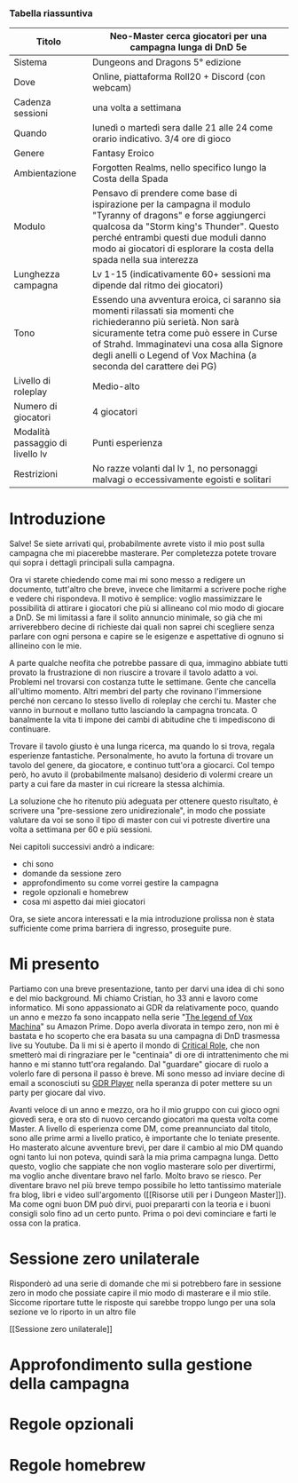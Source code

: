 ### Tabella riassuntiva

| Titolo                           | Neo-Master cerca giocatori per una campagna lunga di DnD 5e                                                                                                                                                                                                                       |
| -------------------------------- | --------------------------------------------------------------------------------------------------------------------------------------------------------------------------------------------------------------------------------------------------------------------------------- |
| Sistema                          | Dungeons and Dragons 5° edizione                                                                                                                                                                                                                                                  |
| Dove                             | Online, piattaforma Roll20 + Discord (con webcam)                                                                                                                                                                                                                                 |
| Cadenza sessioni                 | una volta a settimana                                                                                                                                                                                                                                                             |
| Quando                           | lunedì o martedì sera dalle 21 alle 24 come orario indicativo. 3/4 ore di gioco                                                                                                                                                                                                   |
| Genere                           | Fantasy Eroico                                                                                                                                                                                                                                                                    |
| Ambientazione                    | Forgotten Realms, nello specifico lungo la Costa della Spada                                                                                                                                                                                                                      |
| Modulo                           | Pensavo di prendere come base di ispirazione per la campagna il modulo "Tyranny of dragons" e forse aggiungerci qualcosa da "Storm king's Thunder". Questo perché entrambi questi due moduli danno modo ai giocatori di esplorare la costa della spada nella sua interezza        |
| Lunghezza campagna               | Lv 1-15 (indicativamente 60+ sessioni ma dipende dal ritmo dei giocatori)                                                                                                                                                                                                         |
| Tono                             | Essendo una avventura eroica, ci saranno sia momenti rilassati sia momenti che richiederanno più serietà. Non sarà sicuramente tetra come può essere in Curse of Strahd. Immaginatevi una cosa alla Signore degli anelli o Legend of Vox Machina (a seconda del carattere dei PG) |
| Livello di roleplay              | Medio-alto                                                                                                                                                                                                                                                                        |
| Numero di giocatori              | 4 giocatori                                                                                                                                                                                                                                                                       |
| Modalità passaggio di livello lv | Punti esperienza                                                                                                                                                                                                                                                                  |
| Restrizioni                      | No razze volanti dal lv 1, no personaggi malvagi o eccessivamente egoisti e solitari                                                                                                                                                                                              |

# Introduzione

Salve!
Se siete arrivati qui, probabilmente avrete visto il mio post sulla campagna che mi piacerebbe masterare. Per completezza potete trovare qui sopra i dettagli principali sulla campagna.

Ora vi starete chiedendo come mai mi sono messo a redigere un documento, tutt'altro che breve, invece che limitarmi a scrivere poche righe e vedere chi rispondeva.
Il motivo è semplice: voglio massimizzare le possibilità di attirare i giocatori che più si allineano col mio modo di giocare a DnD. 
Se mi limitassi a fare il solito annuncio minimale, so già che mi arriverebbero decine di richieste dai quali non saprei chi scegliere senza parlare con ogni persona e capire se le esigenze e aspettative di ognuno si allineino con le mie.

A parte qualche neofita che potrebbe passare di qua, immagino abbiate tutti provato la frustrazione di non riuscire a trovare il tavolo adatto a voi. 
Problemi nel trovarsi con costanza tutte le settimane. Gente che cancella all'ultimo momento. Altri membri del party che rovinano l'immersione perché non cercano lo stesso livello di roleplay che cerchi tu. Master che vanno in burnout e mollano tutto lasciando la campagna troncata. O banalmente la vita ti impone dei cambi di abitudine che ti impediscono di continuare.

Trovare il tavolo giusto è una lunga ricerca, ma quando lo si trova, regala esperienze fantastiche. Personalmente, ho avuto la fortuna di trovare un tavolo del genere, da giocatore, e continuo tutt'ora a giocarci. 
Col tempo però, ho avuto il (probabilmente malsano) desiderio di volermi creare un party a cui fare da master in cui ricreare la stessa alchimia. 

La soluzione che ho ritenuto più adeguata per ottenere questo risultato, è scrivere una "pre-sessione zero unidirezionale", in modo che possiate valutare da voi se sono il tipo di master con cui vi potreste divertire una volta a settimana per 60 e più sessioni. 

Nei capitoli successivi andrò a indicare:
- chi sono
- domande da sessione zero
- approfondimento su come vorrei gestire la campagna
- regole opzionali e homebrew
- cosa mi aspetto dai miei giocatori

Ora, se siete ancora interessati e la mia introduzione prolissa non è stata sufficiente come prima barriera di ingresso, proseguite pure.

# Mi presento

Partiamo con una breve presentazione, tanto per darvi una idea di chi sono e del mio background.
Mi chiamo Cristian, ho 33 anni e lavoro come informatico. Mi sono appassionato ai GDR da relativamente poco, quando un anno e mezzo fa sono incappato nella serie "[The legend of Vox Machina](https://www.primevideo.com/detail/The-Legend-of-Vox-Machina/0O1MH4HMS00EO6XP75LWG5TB89)" su Amazon Prime. 
Dopo averla divorata in tempo zero, non mi è bastata e ho scoperto che era basata su una campagna di DnD trasmessa live su Youtube. 
Da li mi si è aperto il mondo di [Critical Role](https://www.youtube.com/@criticalrole), che non smetterò mai di ringraziare per le "centinaia" di ore di intrattenimento che mi hanno e mi stanno tutt'ora regalando.
Dal "guardare" giocare di ruolo a volerlo fare di persona il passo è breve.
Mi sono messo ad inviare decine di email a sconosciuti su [GDR Player](https://www.gdrplayers.it/) nella speranza di poter mettere su un party per giocare dal vivo.

Avanti veloce di un anno e mezzo, ora ho il mio gruppo con cui gioco ogni giovedì sera, e ora sto di nuovo cercando giocatori ma questa volta come Master.
A livello di esperienza come DM, come preannunciato dal titolo, sono alle prime armi a livello pratico, è importante che lo teniate presente. Ho masterato alcune avventure brevi, per dare il cambio al mio DM quando ogni tanto lui non poteva, quindi sarà la mia prima campagna lunga.
Detto questo, voglio che sappiate che non voglio masterare solo per divertirmi, ma voglio anche diventare bravo nel farlo. Molto bravo se riesco.
Per diventare bravo nel più breve tempo possibile ho letto tantissimo materiale fra blog, libri e video sull'argomento ([[Risorse utili per i Dungeon Master]]). 
Ma come ogni buon DM può dirvi, puoi prepararti con la teoria e i buoni consigli solo fino ad un certo punto. Prima o poi devi cominciare e farti le ossa con la pratica.

# Sessione zero unilaterale

Risponderò ad una serie di domande che mi si potrebbero fare in sessione zero in modo che possiate capire il mio modo di masterare e il mio stile.
Siccome riportare tutte le risposte qui sarebbe troppo lungo per una sola sezione ve lo riporto in un altro file

[[Sessione zero unilaterale]]

# Approfondimento sulla gestione della campagna


# Regole opzionali


# Regole homebrew


